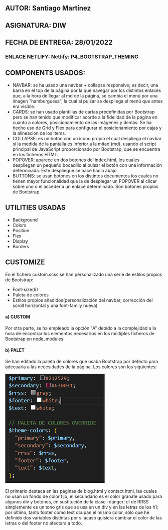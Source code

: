 ## AUTOR: Santiago Martínez
## ASIGNATURA: DIW
## FECHA DE ENTREGA: 28/01/2022

### ENLACE NETLIFY: [Netlify: P4_BOOTSTRAP_THEMING](https://hardcore-fermi-b52852.netlify.app/index.html)

## COMPONENTS USADOS:
<ul>
    <li>NAVBAR: se ha usado una navbar + collapse responsive; es decir, una barra en el top de la página por la que navegar por los distintos enlaces que, a la hora de llegar al md de la página, se cambia el menú por una imagen "hamburguesa", la cual al pulsar se despliega el menú que antes era visible.</li>
    <li>CARDS: se han usado plantillas de cartas predefinidas por Bootstrap pero se han tenido que modificar acorde a la fidelidad de la página en cuanto a colores, posicionamiento de las imágenes y demás. Se ha hecho uso de Grid y Flex para configurar el posicionamiento por cajas y la alineación de los items.</li>
    <li>COLLAPSE: es un botón con un icono propio el cual despliega el navbar si la medida de la pantalla es inferior a la mitad (md), usando el script principal de JavaScript proporcionado por Bootstrap, que se encuentra en los ficheros HTML.</li>
    <li>POPOVER: aparece en dos botones del index.html, los cuales despliegan un pequeño bocadillo al pulsar el botón con una información determinada. Este despliegue se hace hacia abajo.</li>
    <li>BUTTONS: se usan botones en los distintos documentos los cuales no tienen mayor funcionalidad que la de desplegar un POPOVER al clicar sobre uno o el acceder a un enlace determinado. Son botones propios de Bootstrap.</li>
</ul>

## UTILITIES USADAS

<ul>
    <li>Background</li>
    <li>Colors</li>
    <li>Position</li>
    <li>Flex</li>
    <li>Display</li>
    <li>Borders</li>
</ul>

## CUSTOMIZE

En el fichero custom.scss se han personalizado una serie de estilos propios de Bootstrap:

<ul>
    <li>Font-size(6)</li>
    <li>Paleta de colores</li>
    <li>Estilos propios añadidos(personalización del navbar, corrección del scroll horizontal y una font-family nueva)</li>
</ul>

#### a) CUSTOM
Por otra parte, se ha empleado la opción "A" debido a la complejidad a la hora de encontrar los elementos necesarios en los múltiples ficheros de Bootstrap en node_modules. 

#### b) PALET

Se han editado la paleta de colores que usaba Bootstrap por defecto para adecuarla a las necesidades de la página. Los colores son los siguientes:

![img.png](img.png)

El primario destaca en las páginas de blog.html y contact.html, las cuales no usan un fondo de color fijo; 
el secundario es el color granate usado para algunos div y botones, en sustitución de la clase -danger; el de
RRSS simplemente es un tono gris que se usa en un div y en las letras de los h1; por último, tanto footer como text
ocupan el mismo color, sólo que he definido dos variables distintas por si acaso quisiera cambiar el color de las letras o del footer
no afectara a todo.
